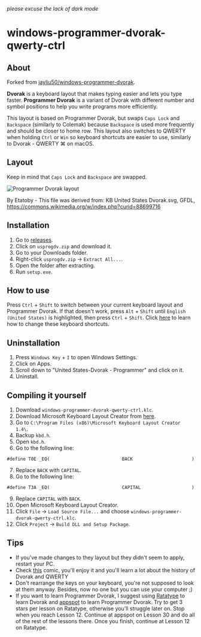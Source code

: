*please excuse the lack of dark mode*

windows-programmer-dvorak-qwerty-ctrl
=====================================
About
-----
Forked from [jayliu50/windows-programmer-dvorak](https://github.com/jayliu50/windows-programmer-dvorak). 

**Dvorak** is a keyboard layout that makes typing easier and lets you type 
faster. **Programmer Dvorak** is a variant of Dvorak with different number and 
symbol positions to help you write programs more efficiently. 

This layout is based on Programmer Dvorak, but swaps `Caps Lock` and 
`Backspace` (similarly to Colemak) because `Backspace` is used more frequently and
should be closer to home row. This layout also switches to QWERTY when holding 
`Ctrl` or `Win` so keyboard shortcuts are easier to use, similarly to 
Dvorak - QWERTY ⌘ on macOS.

Layout
------
Keep in mind that `Caps Lock` and `Backspace` are swapped.

![Programmer Dvorak layout](https://user-images.githubusercontent.com/56197853/116783257-13d90600-aa8e-11eb-83b2-277b385cde4e.png)

By Etatoby - This file was derived from:  KB United States Dvorak.svg, GFDL, 
https://commons.wikimedia.org/w/index.php?curid=88699716

Installation
------------
1. Go to 
[releases](https://github.com/glibg10b/windows-programmer-dvorak/releases).
2. Click on `usprogdv.zip` and download it.
3. Go to your Downloads folder.
4. Right-click `usprogdv.zip` -> `Extract All...`.
5. Open the folder after extracting.
6. Run `setup.exe`.

How to use
----------
Press `Ctrl` + `Shift` to switch between your current keyboard layout and 
Programmer Dvorak. If that doesn't work, press `Alt` + `Shift` until 
`English (United States)` is highlighted, then press `Ctrl` + `Shift`. Click 
[here](https://winaero.com/change-hotkeys-switch-keyboard-layout-windows-10/) to 
learn how to change these keyboard shortcuts.

Uninstallation
--------------
1. Press `Windows Key` + `I` to open Windows Settings.
2. Click on Apps.
3. Scroll down to "United States-Dvorak - Programmer" and click on it.
4. Uninstall.

Compiling it yourself
---------------------
1. Download `windows-programmer-dvorak-qwerty-ctrl.klc`.
2. Download Microsoft Keyboard Layout Creator from 
[here](https://www.microsoft.com/en-us/download/confirmation.aspx?id=102134).
3. Go to `C:\Program Files (x86)\Microsoft Keyboard Layout Creator 1.4\`.
4. Backup `kbd.h`.
5. Open `kbd.h`.
6. Go to the following line:
```
#define T0E _EQ(                           BACK                      )
```
7. Replace `BACK` with `CAPITAL`.
8. Go to the following line:
```
#define T3A _EQ(                           CAPITAL                   )
```
9. Replace `CAPITAL` with `BACK`.
11. Open Microsoft Keyboard Layout Creator.
12. Click `File` -> `Load Source File...` and choose `windows-programmer-dvorak-qwerty-ctrl.klc`.
13. Click `Project` -> `Build DLL and Setup Package`.

Tips
----
- If you've made changes to they layout but they didn't seem to apply, restart
your PC.
- Check [this](http://www.dvzine.org/) comic, you'll enjoy it and you'll learn a 
lot about the history of Dvorak and QWERTY
- Don't rearrange the keys on your keyboard, you're not supposed to look at them
anyway. Besides, now no one but you can use your computer ;)
- If you want to learn Programmer Dvorak, I suggest using 
[Ratatype](https://www.ratatype.com/courses/english-dvorak/) to learn Dvorak and 
[appspot](https://programmer-dvorak.appspot.com/) to learn Programmer Dvorak. Try 
to get 3 stars per lesson on Ratatype, otherwise you'll struggle later on. Stop 
when you reach Lesson 12. Continue at appspot on Lesson 30 and do all of the 
rest of the lessons there. Once you finish, continue at Lesson 12 on Ratatype.
